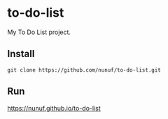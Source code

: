 # to-do-list
My To Do List project.
## Install
```
git clone https://github.com/nunuf/to-do-list.git
```
## Run
https://nunuf.github.io/to-do-list
